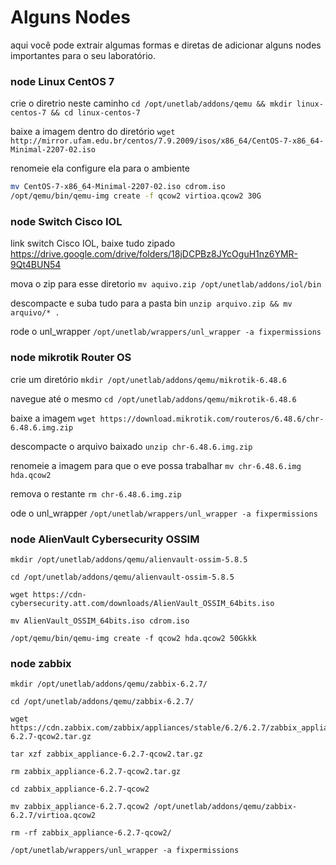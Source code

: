 # Alguns Nodes
aqui você pode extrair algumas formas e diretas de adicionar alguns nodes importantes para o seu laboratório.

### node Linux CentOS 7
crie o diretrio neste caminho
`cd /opt/unetlab/addons/qemu && mkdir linux-centos-7 && cd linux-centos-7`

baixe a imagem dentro do diretório
`wget http://mirror.ufam.edu.br/centos/7.9.2009/isos/x86_64/CentOS-7-x86_64-Minimal-2207-02.iso`

renomeie ela configure ela para o ambiente
```sh
mv CentOS-7-x86_64-Minimal-2207-02.iso cdrom.iso
/opt/qemu/bin/qemu-img create -f qcow2 virtioa.qcow2 30G
```

### node Switch Cisco IOL
link switch Cisco IOL, baixe tudo zipado
https://drive.google.com/drive/folders/18jDCPBz8JYcOguH1nz6YMR-9Qt4BUN54

mova o zip para esse diretorio
`mv aquivo.zip /opt/unetlab/addons/iol/bin`

descompacte e suba tudo para a pasta bin
`unzip arquivo.zip && mv arquivo/* .`

rode o unl_wrapper
`/opt/unetlab/wrappers/unl_wrapper -a fixpermissions`

### node mikrotik Router OS
crie um diretório
`mkdir /opt/unetlab/addons/qemu/mikrotik-6.48.6`

navegue até o mesmo
`cd /opt/unetlab/addons/qemu/mikrotik-6.48.6`

baixe a imagem
`wget https://download.mikrotik.com/routeros/6.48.6/chr-6.48.6.img.zip`

descompacte o arquivo baixado
`unzip chr-6.48.6.img.zip`

renomeie a imagem para que o eve possa trabalhar
`mv chr-6.48.6.img hda.qcow2`

remova o restante
`rm chr-6.48.6.img.zip`

 ode o unl_wrapper
`/opt/unetlab/wrappers/unl_wrapper -a fixpermissions`


### node AlienVault Cybersecurity OSSIM
```
mkdir /opt/unetlab/addons/qemu/alienvault-ossim-5.8.5

cd /opt/unetlab/addons/qemu/alienvault-ossim-5.8.5

wget https://cdn-cybersecurity.att.com/downloads/AlienVault_OSSIM_64bits.iso

mv AlienVault_OSSIM_64bits.iso cdrom.iso

/opt/qemu/bin/qemu-img create -f qcow2 hda.qcow2 50Gkkk
```

### node zabbix
```
mkdir /opt/unetlab/addons/qemu/zabbix-6.2.7/

cd /opt/unetlab/addons/qemu/zabbix-6.2.7/

wget https://cdn.zabbix.com/zabbix/appliances/stable/6.2/6.2.7/zabbix_appliance-6.2.7-qcow2.tar.gz

tar xzf zabbix_appliance-6.2.7-qcow2.tar.gz

rm zabbix_appliance-6.2.7-qcow2.tar.gz

cd zabbix_appliance-6.2.7-qcow2

mv zabbix_appliance-6.2.7.qcow2 /opt/unetlab/addons/qemu/zabbix-6.2.7/virtioa.qcow2

rm -rf zabbix_appliance-6.2.7-qcow2/

/opt/unetlab/wrappers/unl_wrapper -a fixpermissions
```




<!--

# Adicione uma network cloud0

# Adicione dois routers e os conecte a rede network criada

# Adicione um switch e conecte aos routers

# Adicione um Virtual PC e o conect ao switch
-->


